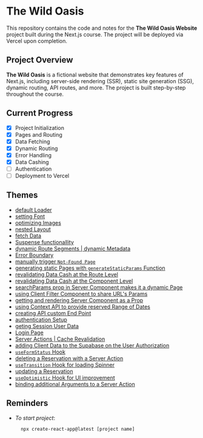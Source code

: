 # The Wild Oasis

This repository contains the code and notes for the **The Wild Oasis Website** project built during the Next.js course. The project will be deployed via Vercel upon completion.

## Project Overview

**The Wild Oasis** is a fictional website that demonstrates key features of Next.js, including server-side rendering (SSR), static site generation (SSG), dynamic routing, API routes, and more. The project is built step-by-step throughout the course.

## Current Progress

- [x] Project Initialization
- [x] Pages and Routing
- [x] Data Fetching
- [x] Dynamic Routing
- [x] Error Handling
- [x] Data Cashing
- [ ] Authentication
- [ ] Deployment to Vercel

## Themes

- [default Loader](./app/loading.js)
- [setting Font](./app/layout.js)
- [optimizing Images](./app/_components/Logo.js)
- [nested Layout](./app/account/layout.js)
- [fetch Data](./app/_lib/data-service.js)
- [Suspense functionallity](./app/cabins/page.js)
- [dynamic Route Segments | dynamic Metadata](./app/cabins/[cabinId]/page.js)
- [Error Boundary](./app/error.js)
- [manually trigger `Not-Found Page`](./app/_lib/data-service.js)
- [generating static Pages with `generateStaticParams` Function](./app/cabins/[cabinId]/page.js)
- [revalidating Data Cash at the Route Level](./app/cabins/page.js)
- [revalidating Data Cash at the Component Level](./app/_components/CabinList.js)
- [searchParams prop in Server Component makes it a dynamic Page](./app/cabins/page.js)
- [using Client Filter Component to share URL's Params](./app/_components/Filter.js)
- [getting and rendering Server Component as a Prop](./app/_components/UpdateProfileForm.js)
- [using Context API to provide reserved Range of Dates](./app/layout.js)
- [creating API custom End Point](./app/api/cabins/[cabinId]/route.js)
- [authentication Setup](./app/_lib/auth.js)
- [geting Session User Data](./app/_components/Navigation.js)
- [Login Page](./app/login/page.js)
- [Server Actions | Cache Revalidation](./app/_lib/actions.js)
- [adding Client Data to the Supabase on the User Authorization](./app/_lib/auth.js)
- [`useFormStatus` Hook](./app/_components/SubmitButton.js)
- [deleting a Reservation with a Server Action](./app/_lib/actions.js)
- [`useTransition` Hook for loading Spinner](./app/_components/DeleteReservation.js)
- [updating a Reservation](./app/account/reservations/edit/[bookingId]/)
- [`useOptimistic` Hook for UI improvement](./app/_components/ReservationList.js)
- [binding additional Arguments to a Server Action](./app/_components/ReservationForm.js)

## Reminders

- _To start project_:

  ```
  	npx create-react-app@latest [project name]
  ```
